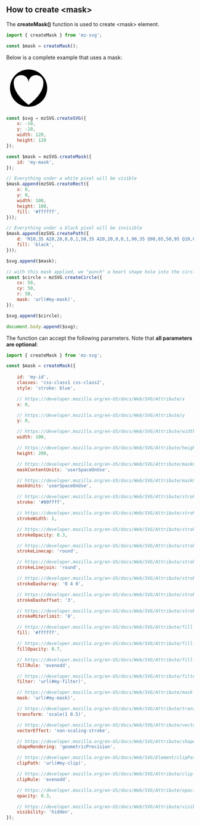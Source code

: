 ## How to create &lt;mask>

The **createMask()** function is used to create &lt;mask> element.

```js
import { createMask } from 'mz-svg';

const $mask = createMask();
```

Below is a complete example that uses a mask:

<div class="flex justify-center my-4">
    <svg viewBox="-10 -10 120 120" width="120" height="120">
        <mask id="myMask">
            <rect x="0" y="0" width="100" height="100" fill="white" />
            <path
                    d="M10,35 A20,20,0,0,1,50,35 A20,20,0,0,1,90,35 Q90,65,50,95 Q10,65,10,35 Z"
                    fill="black" />
        </mask>
        <circle cx="50" cy="50" r="50" mask="url(#myMask)" />
    </svg>
</div>

```js
const $svg = mzSVG.createSVG({
    x: -10,
    y: -10,
    width: 120,
    height: 120
});

const $mask = mzSVG.createMask({
    id: 'my-mask',
});

// Everything under a white pixel will be visible
$mask.append(mzSVG.createRect({
    x: 0,
    y: 0,
    width: 100,
    height: 100,
    fill: '#ffffff',
}));

// Everything under a black pixel will be invisible
$mask.append(mzSVG.createPath({
    d: 'M10,35 A20,20,0,0,1,50,35 A20,20,0,0,1,90,35 Q90,65,50,95 Q10,65,10,35 Z',
    fill: 'black',
}));

$svg.append($mask);

// with this mask applied, we "punch" a heart shape hole into the circle
const $circle = mzSVG.createCircle({
    cx: 50,
    cy: 50,
    r: 50,
    mask: 'url(#my-mask)',
});

$svg.append($circle);

document.body.append($svg);
```

The function can accept the following parameters. Note that **all parameters are optional**:

```js
import { createMask } from 'mz-svg';

const $mask = createMask({
    
    id: 'my-id',
    classes: 'css-class1 css-class2',
    style: 'stroke: blue',

    // https://developer.mozilla.org/en-US/docs/Web/SVG/Attribute/x
    x: 0,

    // https://developer.mozilla.org/en-US/docs/Web/SVG/Attribute/y
    y: 0,

    // https://developer.mozilla.org/en-US/docs/Web/SVG/Attribute/width
    width: 100,

    // https://developer.mozilla.org/en-US/docs/Web/SVG/Attribute/height
    height: 200,

    // https://developer.mozilla.org/en-US/docs/Web/SVG/Attribute/maskContentUnits
    maskContentUnits: 'userSpaceOnUse',

    // https://developer.mozilla.org/en-US/docs/Web/SVG/Attribute/maskUnits
    maskUnits: 'userSpaceOnUse',

    // https://developer.mozilla.org/en-US/docs/Web/SVG/Attribute/stroke
    stroke: '#00ffff',

    // https://developer.mozilla.org/en-US/docs/Web/SVG/Attribute/stroke-width
    strokeWidth: 1,

    // https://developer.mozilla.org/en-US/docs/Web/SVG/Attribute/stroke-opacity
    strokeOpacity: 0.3,

    // https://developer.mozilla.org/en-US/docs/Web/SVG/Attribute/stroke-linecap
    strokeLinecap: 'round',

    // https://developer.mozilla.org/en-US/docs/Web/SVG/Attribute/stroke-linejoin
    strokeLinejoin: 'round',

    // https://developer.mozilla.org/en-US/docs/Web/SVG/Attribute/stroke-dasharray
    strokeDasharray: '0 4 0',

    // https://developer.mozilla.org/en-US/docs/Web/SVG/Attribute/stroke-dashoffset
    strokeDashoffset: '3',

    // https://developer.mozilla.org/en-US/docs/Web/SVG/Attribute/stroke-miterlimit
    strokeMiterlimit: '8',

    // https://developer.mozilla.org/en-US/docs/Web/SVG/Attribute/fill
    fill: '#ffffff',

    // https://developer.mozilla.org/en-US/docs/Web/SVG/Attribute/fill-opacity
    fillOpacity: 0.7,

    // https://developer.mozilla.org/en-US/docs/Web/SVG/Attribute/fill-rule
    fillRule: 'evenodd',

    // https://developer.mozilla.org/en-US/docs/Web/SVG/Attribute/filter
    filter: 'url(#my-filter)',

    // https://developer.mozilla.org/en-US/docs/Web/SVG/Attribute/mask
    mask: 'url(#my-mask)',

    // https://developer.mozilla.org/en-US/docs/Web/SVG/Attribute/transform
    transform: 'scale(1 0.5)',

    // https://developer.mozilla.org/en-US/docs/Web/SVG/Attribute/vector-effect
    vectorEffect: 'non-scaling-stroke',

    // https://developer.mozilla.org/en-US/docs/Web/SVG/Attribute/shape-rendering
    shapeRendering: 'geometricPrecision',

    // https://developer.mozilla.org/en-US/docs/Web/SVG/Element/clipPath
    clipPath: 'url(#my-clip)',

    // https://developer.mozilla.org/en-US/docs/Web/SVG/Attribute/clip-rule
    clipRule: 'evenodd',

    // https://developer.mozilla.org/en-US/docs/Web/SVG/Attribute/opacity
    opacity: 0.3,

    // https://developer.mozilla.org/en-US/docs/Web/SVG/Attribute/visibility
    visibility: 'hidden',
});
```

